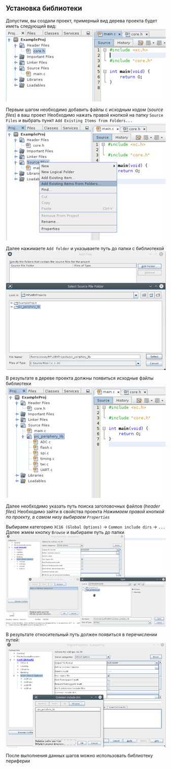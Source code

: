 ## Установка библиотеки

Допустим, вы создали проект, примерный вид дерева проекта будет иметь следующий вид:
![alt text][src_state]

Первым шагом необходимо добавить файлы с исходным кодом (*source files*) в ваш проект
Необходимо нажать правой кнопкой на папку `Source Files` и выбрать пункт `Add Existing Items from Folders...`
![alt text][install1]

Далее нажимаете `Add folder` и указываете путь до папки с библиотекой
![alt text][install2]

В результате в дереве проекта должны появиться исходные файлы библиотеки
![alt text][install3]

Далее необходимо указать путь поиска заголовочных файлов (*header files*)
Необходимо зайти в свойства проекта
*Нажимаем правой кнопкой по проекту, в самом низу выбираем `Properties`*

Выбираем категорию `XC16 (Global Options)` -> `Common include dirs` -> `...`
Далее жмем кнопку `Browse` и выбираем путь до папки
![alt text][install4]

В результате относительный путь должен появиться в перечислении путей:
![alt text][install5]

[src_state]: https://github.com/KaiL4eK/pic_periphery_lib/blob/master/doc/img/install1.png "Initial state"
[install1]: https://github.com/KaiL4eK/pic_periphery_lib/blob/master/doc/img/install2.png "First step"
[install2]: https://github.com/KaiL4eK/pic_periphery_lib/blob/master/doc/img/install3.png "Next step"
[install3]: https://github.com/KaiL4eK/pic_periphery_lib/blob/master/doc/img/install4.png "Next step"
[install4]: https://github.com/KaiL4eK/pic_periphery_lib/blob/master/doc/img/install5.png "Next step"
[install5]: https://github.com/KaiL4eK/pic_periphery_lib/blob/master/doc/img/install6.png "Next step"

После выполнения данных шагов можно использовать библиотеку периферии
